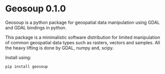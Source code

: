  # Geosoup 0.1.0

Geosoup is a python package for geospatial data manipulation using GDAL and GDAL bindings in python.

This package is a minimalistic software distribution for limited manipulation of common geospatial data types such as rasters, vectors and samples. All the heavy lifting is done by GDAL, numpy and, scipy. 

Install using:

`pip install geosoup`


